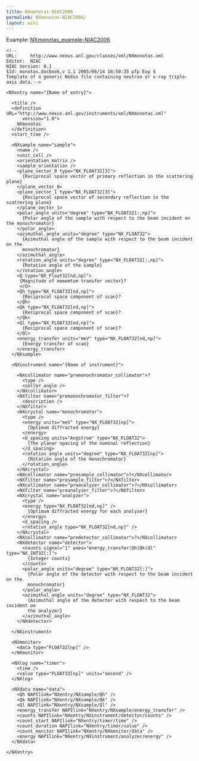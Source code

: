 ```yaml
---
title: NXmonotas-NIAC2006
permalink: NXmonotas-NIAC2006/
layout: wiki
---
```


Example:
[NXmonotas\_example-NIAC2006](NXmonotas_example-NIAC2006 "wikilink")

    <!--
    URL:     http://www.nexus.anl.gov/classes/xml/NXmonotas.xml
    Editor:  NIAC
    NIAC Version: 0.1
    $Id: monotas.docbook,v 1.1 2005/06/14 16:50:35 pfp Exp $
    Template of a generic NeXus file containing neutron or x-ray triple-axis data.-->

    <NXentry name="{Name of entry}">

      <title />
      <definition URL="http://www.nexus.anl.gov/instruments/xml/NXmonotas.xml"
          version="1.0">
        NXmonotas
      </definition>
      <start_time />

      <NXsample name="sample">
        <name />
        <unit_cell />
        <orientation_matrix />
        <sample_orientation />
        <plane_vector_0 type="NX_FLOAT32[3]">
          {Reciprocal space vector of primary reflection in the scattering plane}
        </plane_vector_0>
        <plane_vector_1 type="NX_FLOAT32[3]">
          {Reciprocal space vector of secondary reflection in the scattering plane}
        </plane_vector_1>
        <polar_angle units="degree" type="NX_FLOAT32[:,np]">
          {Polar angle of the sample with respect to the beam incident on the monochromator}
        </polar_angle>
        <azimuthal_angle units="degree" type="NX_FLOAT32">
          {Azimuthal angle of the sample with respect to the beam incident on the
          monochromator}
        </azimuthal_angle>
        <rotation_angle units="degree" type="NX_FLOAT32[:,np]">
          {Rotation angle of the sample}
        </rotation_angle>
        <Q type="NX_Float32[nd,np]">
         {Magnitude of momemtum transfer vector}?
         </Q>
        <Qh type="NX_FLOAT32[nd,np]">
          {Reciprocal space component of scan}?
        </Qh>
        <Qk type="NX_FLOAT32[nd,np]">
          {Reciprocal space component of scan}?
        </Qk>
        <Ql type="NX_FLOAT32[nd,np]">
          {Reciprocal space component of scan}?
        </Ql>
        <energy_transfer units="meV" type="NX_FLOAT32[nd,np]">
          {Energy transfer of scan}
        </energy_transfer>
      </NXsample>

      <NXinstrument name="{Name of instrument}">

        <NXcollimator name="premonochromator_collimator">?
          <type />
          <soller_angle />
        </NXcollimator>
        <NXfilter name="premonochromator_filter">?
          <description />
        </NXfilter>
        <NXcrystal name="monochromator">
          <type />
          <energy units="meV" type="NX_FLOAT32[np]">
            {Optimum diffracted energy}
          </energy>
          <d_spacing units="Angstrom" type="NX_FLOAT32">
            {The planar spacing of the nominal reflection}
          </d_spacing>
          <rotation_angle units="degree" type="NX_FLOAT32[np]">
            {Rotation angle of the monochromator}
          </rotation_angle>
        </NXcrystal>
        <NXcollimator name="presample_collimator">?</NXcollimator>
        <NXfilter name="presample_filter">?</NXfilter>
        <NXcollimator name="preanalyzer_collimator">?</NXcollimator>
        <NXfilter name="preanalyzer_filter">?</NXfilter>
        <NXcrystal name="analyzer">
          <type />
          <energy type="NX_FLOAT32[nd,np]" />
            {Optimum diffracted energy for each analyzer}
          </energy>
          <d_spacing />
          <rotation_angle type="NX_FLOAT32[nd,np]" />
        </NXcrystal>
        <NXcollimator name="predetector_collimator">?</NXcollimator>
        <NXdetector name="detector">
          <counts signal="1" axes="energy_transfer|Qh|Qk|Ql" type="NX_INT32[:]">
            {Integer counts}
          </counts>
          <polar_angle units="degree" type="NX_FLOAT32[:]">
            {Polar angle of the detector with respect to the beam incident on the
            monochromator}
          </polar_angle>
          <azimuthal_angle units="degree" type="NX_FLOAT32">
            {Azimuthal angle of the detector with respect to the beam incident on
            the analyzer}
          </azimuthal_angle>
        </NXdetector>

      </NXinstrument>

      <NXmonitor>
        <data type="FLOAT32[np]" />
      </NXmonitor>

      <NXlog name="timer">
        <time />
        <value type="FLOAT32[np]" units="second" />
      </NXlog>

      <NXdata name="data">
        <Qh NAPIlink="NXentry/NXsample/Qh" />
        <Qk NAPIlink="NXentry/NXsample/Qk" />
        <Ql NAPIlink="NXentry/NXsample/Ql" />
        <energy_transfer NAPIlink="NXentry/NXsample/energy_transfer" />
        <counts NAPIlink="NXentry/NXinstrument/detector/counts" />
        <count_start NAPIlink="NXentry/timer/time" />
        <count_duration NAPIlink="NXentry/timer/value" />
        <count_monitor NAPIlink="NXentry/NXmonitor/data" />
        <energy NAPIlink="NXentry/NXinstrument/analyzer/energy" />
      </NXdata>

    </NXentry>
